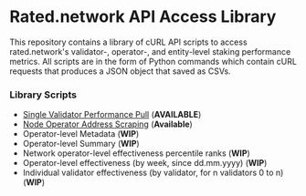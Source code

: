 # Rated.network API Access Library
This repository contains a library of cURL API scripts to access rated.network's validator-, operator-, and entity-level staking performance metrics. All scripts are in the form of Python commands which contain cURL requests that produces a JSON object that saved as CSVs.

### Library Scripts

- [Single Validator Performance Pull](https://github.com/ArtDemocrat/rated.network_APIlibrary/blob/main/SingleValidatorPerformance) (**AVAILABLE**)
- [Node Operator Address Scraping](https://github.com/ArtDemocrat/rated.network_APIlibrary/blob/main/NodeOperatorScraping.py) (**Available**)
- Operator-level Metadata (**WIP**)
- Operator-level Summary (**WIP**)
- Network operator-level effectiveness percentile ranks (**WIP**)
- Operator-level effectiveness (by week, since dd.mm.yyyy) (**WIP**)
- Individual validator effectiveness (by validator, for n validators 0 to n) (**WIP**)
